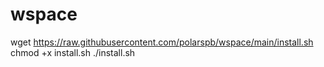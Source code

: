 # wspace
wget https://raw.githubusercontent.com/polarspb/wspace/main/install.sh
chmod +x install.sh
./install.sh
